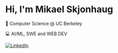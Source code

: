 # Hi, I'm Mikael Skjonhaug 
🐻 Computer Science @ UC Berkeley 

💻 AI/ML, SWE and WEB DEV

[![LinkedIn](https://cdn.simpleicons.org/linkedin/0A66C2)](https://www.linkedin.com/in/your-username/)


<!--
**mikaelskjonhaug/mikaelskjonhaug** is a ✨ _special_ ✨ repository because its `README.md` (this file) appears on your GitHub profile.

Here are some ideas to get you started:

- 🔭 I’m currently working on ...
- 🌱 I’m currently learning ...
- 👯 I’m looking to collaborate on ...
- 🤔 I’m looking for help with ...
- 💬 Ask me about ...
- 📫 How to reach me: ...
- 😄 Pronouns: ...
- ⚡ Fun fact: ...
-->
